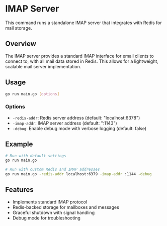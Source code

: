 # IMAP Server

This command runs a standalone IMAP server that integrates with Redis for mail storage.

## Overview

The IMAP server provides a standard IMAP interface for email clients to connect to, with all mail data stored in Redis. This allows for a lightweight, scalable mail server implementation.

## Usage

```bash
go run main.go [options]
```

### Options

- `-redis-addr`: Redis server address (default: "localhost:6378")
- `-imap-addr`: IMAP server address (default: ":1143")
- `-debug`: Enable debug mode with verbose logging (default: false)

## Example

```bash
# Run with default settings
go run main.go

# Run with custom Redis and IMAP addresses
go run main.go -redis-addr localhost:6379 -imap-addr :1144 -debug
```

## Features

- Implements standard IMAP protocol
- Redis-backed storage for mailboxes and messages
- Graceful shutdown with signal handling
- Debug mode for troubleshooting
